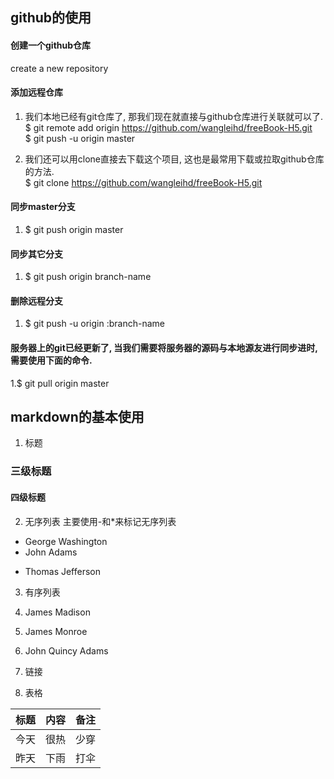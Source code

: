 ## github的使用
#### 创建一个github仓库
create a new repository  
####  添加远程仓库 
1. 我们本地已经有git仓库了, 那我们现在就直接与github仓库进行关联就可以了.  
  $ git remote add origin https://github.com/wangleihd/freeBook-H5.git  
  $ git push -u origin master    
  
2. 我们还可以用clone直接去下载这个项目, 这也是最常用下载或拉取github仓库的方法.  
  $ git clone https://github.com/wangleihd/freeBook-H5.git    
#### 同步master分支
1. $ git push origin master
#### 同步其它分支
1. $ git push origin branch-name
#### 删除远程分支
1. $ git push -u origin :branch-name
#### 服务器上的git已经更新了, 当我们需要将服务器的源码与本地源友进行同步进时, 需要使用下面的命令.
1.$ git pull origin master
## markdown的基本使用
1. 标题
### 三级标题
#### 四级标题
2. 无序列表
主要使用-和*来标记无序列表

- George Washington
- John Adams
* Thomas Jefferson
3. 有序列表

1. James Madison
2. James Monroe
3. John Quincy Adams
4. 链接
5. 表格  

标题 | 内容 | 备注
-----|------|-----
今天 | 很热 | 少穿
昨天 | 下雨 | 打伞
